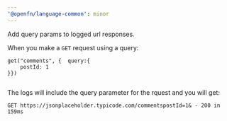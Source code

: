 ```yaml
---
'@openfn/language-common': minor
---
```


Add query params to logged url responses.

When you make a `GET` request using a query:

```
get("comments", {  query:{
    postId: 1
}})


```

The logs will include the query parameter for the rquest and you will get:

```
GET https://jsonplaceholder.typicode.com/commentspostId=1& - 200 in 159ms

```
